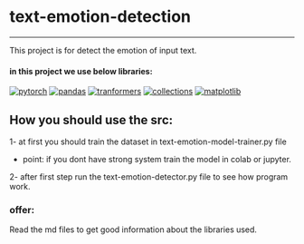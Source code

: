 # text-emotion-detection

---

This project is for detect the emotion of input text.

#### in this project we use below libraries: 

<a href="https://github.com/maskiiw"><img alt="pytorch" src="https://img.shields.io/badge/pytorch-EE4C2C?style=for-the-badge&logo=pytorch&logoColor=f5f5f5"></a>
<a href="https://github.com/maskiiw"><img alt="pandas" src="https://img.shields.io/badge/pandas-150458?style=for-the-badge&logo=pandas&logoColor=f5f5f5"></a>
<a href="https://github.com/maskiiw"><img alt="tranformers" src="https://img.shields.io/badge/tranformers-A6CE39?style=for-the-badge"></a>
<a href="https://github.com/maskiiw"><img alt="collections" src="https://img.shields.io/badge/collections-5B4638?style=for-the-badge"></a>
<a href="https://github.com/maskiiw"><img alt="matplotlib" src="https://img.shields.io/badge/matplotlib-00945E?style=for-the-badge"></a>

## How you should use the src:

1- at first you should train the dataset in text-emotion-model-trainer.py file 
  - point: if you dont have strong system train the model in colab or jupyter.

2- after first step run the text-emotion-detector.py file to see how program work.


### offer: 

Read the md files to get good information about the libraries used.

